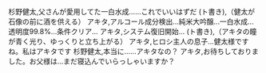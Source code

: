 杉野健太,父さんが愛用してた一白水成……これでいいはずだ
(ト書き),（健太が石像の前に酒を供える）
アキタ,アルコール成分検出...純米大吟醸...一白水成...透明度99.8%...条件クリア...
アキタ,システム復旧開始...
(ト書き),（アキタの瞳が青く光り、ゆっくりと立ち上がる）
アキタ,ヒロシ主人の息子...健太様ですね。私はアキタです
杉野健太,本当に……アキタなの？
アキタ,お待ちしておりました。お父様は...まだ寝込んでいらっしゃいますか？
